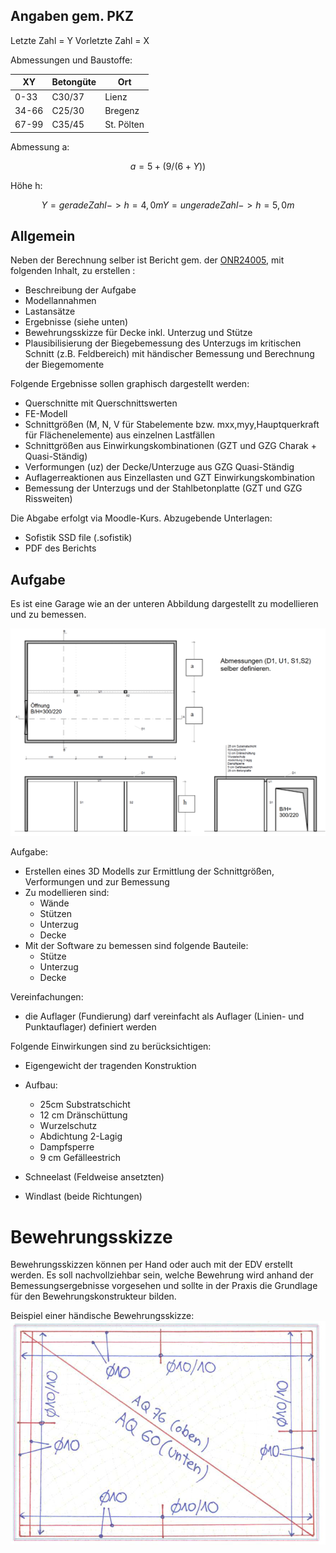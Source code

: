 ## Angaben gem. PKZ

Letzte Zahl = Y
Vorletzte Zahl = X

Abmessungen und Baustoffe:

 | XY | Betongüte |    Ort    |
 |---|---|---|
 | 0-33 | C30/37 | Lienz   |  
 | 34-66 | C25/30 |  Bregenz  |
 | 67-99 | C35/45 |  St. Pölten  |

 Abmessung a:
```math
a = 5 + (9 / (6+Y))
```

Höhe h:
```math
Y = gerade Zahl -> h = 4,0m
Y = ungerade Zahl -> h = 5,0m 
```


## Allgemein

Neben der Berechnung selber ist Bericht gem. der [ONR24005](https://moodle.fh-campuswien.ac.at/pluginfile.php/1388302/mod_folder/content/0/Statische%20Berechnungen_Dokumentation_Umfang_Inhalt.pdf?forcedownload=1), mit folgenden Inhalt, zu erstellen :
- Beschreibung der Aufgabe
- Modellannahmen
- Lastansätze
- Ergebnisse (siehe unten)
- Bewehrungsskizze für Decke inkl. Unterzug und Stütze
- Plausibilisierung der Biegebemessung des Unterzugs im kritischen Schnitt (z.B. Feldbereich) mit händischer Bemessung und Berechnung der Biegemomente

Folgende Ergebnisse sollen graphisch dargestellt werden:
- Querschnitte mit Querschnittswerten
- FE-Modell
- Schnittgrößen (M, N, V für Stabelemente bzw. mxx,myy,Hauptquerkraft für Flächenelemente) aus einzelnen Lastfällen
- Schnittgrößen aus Einwirkungskombinationen (GZT und GZG Charak + Quasi-Ständig)
- Verformungen (uz) der Decke/Unterzuge aus GZG Quasi-Ständig
- Auflagerreaktionen aus Einzellasten und GZT Einwirkungskombination
- Bemessung der Unterzugs und der Stahlbetonplatte (GZT und GZG Rissweiten)

Die Abgabe erfolgt via Moodle-Kurs.
Abzugebende Unterlagen:
- Sofistik SSD file (.sofistik)
- PDF des Berichts

## Aufgabe

Es ist eine Garage wie an der unteren Abbildung dargestellt zu modellieren und zu bemessen.

![032_Garage_Plan.png](/docs/assets/images/032_Garage_Plan.png)

Aufgabe:
- Erstellen eines 3D Modells zur Ermittlung der Schnittgrößen, Verformungen und zur Bemessung
- Zu modellieren sind:
	- Wände
	- Stützen
	- Unterzug
	- Decke
- Mit der Software zu bemessen sind folgende Bauteile:
	- Stütze
	- Unterzug
	- Decke

Vereinfachungen:
- die Auflager (Fundierung) darf vereinfacht als Auflager (Linien- und Punktauflager) definiert werden

Folgende Einwirkungen sind zu berücksichtigen:
- Eigengewicht der tragenden Konstruktion
- Aufbau:
	- 25cm Substratschicht
	- 12 cm Dränschüttung
	- Wurzelschutz
	- Abdichtung 2-Lagig
	- Dampfsperre
	- 9 cm Gefälleestrich

- Schneelast (Feldweise ansetzten)
- Windlast (beide Richtungen)
# Bewehrungsskizze

Bewehrungsskizzen können per Hand oder auch mit der EDV erstellt werden. Es soll nachvollziehbar sein, welche Bewehrung wird anhand der Bemessungsergebnisse vorgesehen und sollte in der Praxis die Grundlage für den Bewehrungskonstrukteur bilden. 

Beispiel einer händische Bewehrungsskizze:
![032_Bewehrungsskizze_Bspl.png](/docs/assets/images/032_Bewehrungsskizze_Bspl.png)
